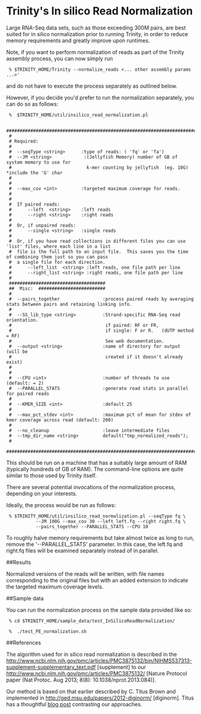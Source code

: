 # Trinity's In silico Read Normalization 


Large RNA-Seq data sets, such as those exceeding 300M pairs, are best suited for in silico normalization prior to running Trinity, in order to reduce memory requirements and greatly improve upon runtimes.

Note, if you want to perform normalization of reads as part of the Trinity assembly process, you can now simply run 

     % $TRINITY_HOME/Trinity --normalize_reads <... other assembly params ...>' 

and do not have to execute the process separately as outlined below.

However, if you decide you'd prefer to run the normalization separately, you can do so as follows:

     %  $TRINITY_HOME/util/insilico_read_normalization.pl 

     ###############################################################################
     #
     # Required:
     #
     #  --seqType <string>      :type of reads: ( 'fq' or 'fa')
     #  --JM <string>            :(Jellyfish Memory) number of GB of system memory to use for 
     #                            k-mer counting by jellyfish  (eg. 10G) *include the 'G' char
     #                     
     #
     #  --max_cov <int>         :targeted maximum coverage for reads.
     #
     #
     #  If paired reads:
     #      --left  <string>    :left reads
     #      --right <string>    :right reads
     #
     #  Or, if unpaired reads:
     #      --single <string>   :single reads
     #
     #  Or, if you have read collections in different files you can use 'list' files, where each line in a list
     #  file is the full path to an input file.  This saves you the time of combining them just so you can pass
     #  a single file for each direction.
     #      --left_list  <string> :left reads, one file path per line
     #      --right_list <string> :right reads, one file path per line
     #
     ####################################
     ##  Misc:  #########################
     #
     #  --pairs_together                :process paired reads by averaging stats between pairs and retaining linking info.
     #
     #  --SS_lib_type <string>          :Strand-specific RNA-Seq read orientation.
     #                                   if paired: RF or FR,
     #                                   if single: F or R.   (dUTP method = RF)
     #                                   See web documentation.
     #  --output <string>               :name of directory for output (will be
     #                                   created if it doesn't already exist)
     #                                    
     #
     #  --CPU <int>                     :number of threads to use (default: = 2)
     #  --PARALLEL_STATS                :generate read stats in parallel for paired reads
     #
     #  --KMER_SIZE <int>               :default 25
     #
     #  --max_pct_stdev <int>           :maximum pct of mean for stdev of kmer coverage across read (default: 200)
     #
     #  --no_cleanup                    :leave intermediate files                      
     #  --tmp_dir_name <string>         default("tmp_normalized_reads");
     #
     ###############################################################################



This should be run on a machine that has a suitably large amount of RAM (typically hundreds of GB of RAM). 
The command-line options are quite similar to those used by Trinity itself.

There are several potential invocations of the normalization process, depending on your interests.  

Ideally, the process would be run as follows:

     % $TRINITY_HOME/util/insilico_read_normalization.pl --seqType fq \
               --JM 100G --max_cov 30 --left left.fq --right right.fq \
               --pairs_together --PARALLEL_STATS --CPU 10 

To roughly halve memory requirements but take almost twice as long to run, remove the '--PARALLEL_STATS' parameter.  In this case, the left.fq and right.fq files will be examined separately instead of in parallel.

##Results 

Normalized versions of the reads will be written, with file names corresponding to the original files but with an added extension to indicate the targeted maximum coverage levels.

##Sample data

You can run the normalization process on the sample data provided like so:

     % cd $TRINITY_HOME/sample_data/test_InSilicoReadNormalization/

     %  ./test_PE_normalization.sh

##References

The algorithm used for in silico read normalization is described in the http://www.ncbi.nlm.nih.gov/pmc/articles/PMC3875132/bin/NIHMS537313-supplement-supplementary_text.pdf [supplement] to our http://www.ncbi.nlm.nih.gov/pmc/articles/PMC3875132/ [Nature Protocol paper (Nat Protoc. Aug 2013; 8(8): 10.1038/nprot.2013.084)].

Our method is based on that earlier described by C. Titus Brown and implemented in http://ged.msu.edu/papers/2012-diginorm/ [diginorm].  Titus has a thoughtful [blog post](http://ivory.idyll.org/blog/trinity-in-silico-normalize.html) contrasting our approaches.
